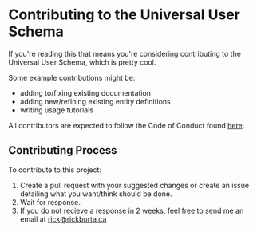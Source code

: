 # Contributing to the Universal User Schema
If you're reading this that means you're considering contributing to the Universal User Schema, which is pretty cool.

Some example contributions might be:
* adding to/fixing existing documentation
* adding new/refining existing entity definitions
* writing usage tutorials

All contributors are expected to follow the Code of Conduct found [here](https://github.com/burtawicz/universal-user-schema/CODE_OF_CONDUCT). 

## Contributing Process
To contribute to this project:
1. Create a pull request with your suggested changes or create an issue detailing what you want/think should be done. 
2. Wait for response.
3. If you do not recieve a response in 2 weeks, feel free to send me an email at rick@rickburta.ca
